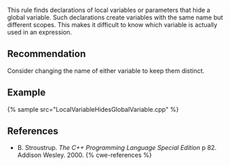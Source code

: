 This rule finds declarations of local variables or parameters that hide a global variable. Such declarations create variables with the same name but different scopes. This makes it difficult to know which variable is actually used in an expression.


## Recommendation
Consider changing the name of either variable to keep them distinct.


## Example
{% sample src="LocalVariableHidesGlobalVariable.cpp" %}

## References
* B. Stroustrup. *The C++ Programming Language Special Edition* p 82. Addison Wesley. 2000.
{% cwe-references %}
